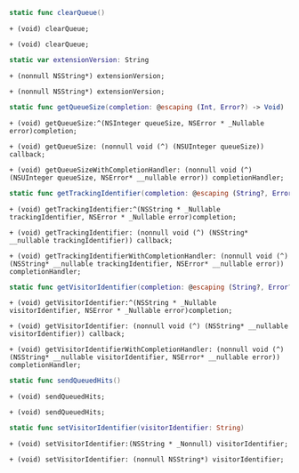 <Variant platform="aep-swift" api="clear-queue" repeat="1"/>

```swift
static func clearQueue()
```

<Variant platform="aep-objc" api="clear-queue" repeat="1"/>

```objc
+ (void) clearQueue;
```

<Variant platform="acp-objc" api="clear-queue" repeat="1"/>

```objc
+ (void) clearQueue;
```

<Variant platform="aep-swift" api="extension-version" repeat="1"/>

```swift
static var extensionVersion: String
```

<Variant platform="aep-objc" api="extension-version" repeat="1"/>

```objc
+ (nonnull NSString*) extensionVersion;
```

<Variant platform="acp-objc" api="extension-version" repeat="1"/>

```objc
+ (nonnull NSString*) extensionVersion;
```

<Variant platform="aep-swift" api="get-queue-size" repeat="1"/>

```swift
static func getQueueSize(completion: @escaping (Int, Error?) -> Void)
```

<Variant platform="aep-objc" api="get-queue-size" repeat="1"/>

```objc
+ (void) getQueueSize:^(NSInteger queueSize, NSError * _Nullable error)completion;
```

<Variant platform="acp-objc" api="get-queue-size" repeat="1"/>

```objc
+ (void) getQueueSize: (nonnull void (^) (NSUInteger queueSize)) callback;

+ (void) getQueueSizeWithCompletionHandler: (nonnull void (^) (NSUInteger queueSize, NSError* __nullable error)) completionHandler;
```

<Variant platform="aep-swift" api="get-tracking-identifier" repeat="1"/>

```swift
static func getTrackingIdentifier(completion: @escaping (String?, Error?) -> Void)
```

<Variant platform="aep-objc" api="get-tracking-identifier" repeat="1"/>

```objc
+ (void) getTrackingIdentifier:^(NSString * _Nullable trackingIdentifier, NSError * _Nullable error)completion;
```

<Variant platform="acp-objc" api="get-tracking-identifier" repeat="1"/>

```objc
+ (void) getTrackingIdentifier: (nonnull void (^) (NSString* __nullable trackingIdentifier)) callback;

+ (void) getTrackingIdentifierWithCompletionHandler: (nonnull void (^) (NSString* __nullable trackingIdentifier, NSError* __nullable error)) completionHandler;
```

<Variant platform="aep-swift" api="get-visitor-identifier" repeat="1"/>

```swift
static func getVisitorIdentifier(completion: @escaping (String?, Error?) -> Void)
```

<Variant platform="aep-objc" api="get-visitor-identifier" repeat="1"/>

```objc
+ (void) getVisitorIdentifier:^(NSString * _Nullable visitorIdentifier, NSError * _Nullable error)completion;
```

<Variant platform="acp-objc" api="get-visitor-identifier" repeat="1"/>

```objc
+ (void) getVisitorIdentifier: (nonnull void (^) (NSString* __nullable visitorIdentifier)) callback;

+ (void) getVisitorIdentifierWithCompletionHandler: (nonnull void (^) (NSString* __nullable visitorIdentifier, NSError* __nullable error)) completionHandler;
```

<Variant platform="aep-swift" api="send-queued-hits" repeat="1"/>

```swift
static func sendQueuedHits()
```

<Variant platform="aep-objc" api="send-queued-hits" repeat="1"/>

```objc
+ (void) sendQueuedHits;
```

<Variant platform="acp-objc" api="send-queued-hits" repeat="1"/>

```objc
+ (void) sendQueuedHits;
```

<Variant platform="aep-swift" api="set-visitor-identifier" repeat="1"/>

```swift
static func setVisitorIdentifier(visitorIdentifier: String)
```

<Variant platform="aep-objc" api="set-visitor-identifier" repeat="1"/>

```objc
+ (void) setVisitorIdentifier:(NSString * _Nonnull) visitorIdentifier;
```

<Variant platform="acp-objc" api="set-visitor-identifier" repeat="1"/>

```objc
+ (void) setVisitorIdentifier: (nonnull NSString*) visitorIdentifier;
```
